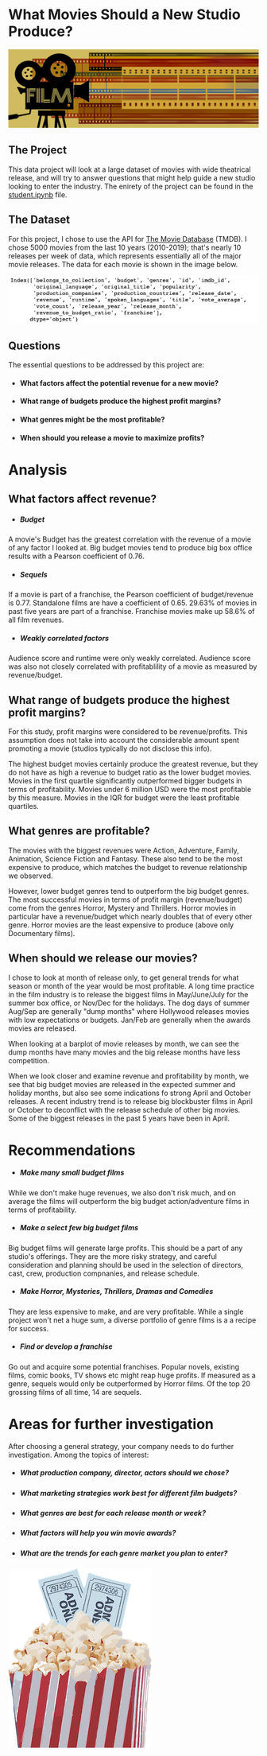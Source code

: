 # What Movies Should a New Studio Produce?

![](images/banner-1155437_1280.png)


## The Project

This data project will look at a large dataset of movies with wide theatrical release, and will try to answer questions that might help guide a new studio looking to enter the industry.  The enirety of the project can be found in the [student.ipynb](https://github.com/sciencelee/dsc-mod-1-project-v2-1-online-ds-sp-000/blob/master/student.ipynb) file.


## The Dataset

For this project, I chose to use the API for [The Movie Database](https://www.themoviedb.org/) (TMDB).
I chose 5000 movies from the last 10 years (2010-2019); that's nearly 10 releases per week of data, which represents essentially all of the major movie releases. The data for each movie is shown in the image below.

![](images/cols.png)


## Questions
The essential questions to be addressed by this project are:
* #### What factors affect the potential revenue for a new movie?
* #### What range of budgets produce the highest profit margins?
* #### What genres might be the most profitable?
* #### When should you release a movie to maximize profits?

# Analysis

## What factors affect revenue?

* ##### Budget 
A movie's Budget has the greatest correlation with the revenue of a movie of any factor I looked at. Big budget movies tend to produce big box office results with a Pearson coefficient of 0.76.
* ##### Sequels
If a movie is part of a franchise, the Pearson coefficient of budget/revenue is 0.77.  Standalone films are have a coefficient of 0.65.  29.63% of movies in past five years are part of a franchise.  Franchise movies make up 58.6% of all film revenues.
* ##### Weakly correlated factors
Audience score and runtime were only weakly correlated.  Audience score was also not closely correlated with profitablility of a movie as measured by revenue/budget.


## What range of budgets produce the highest profit margins?
For this study, profit margins were considered to be revenue/profits.  This assumption does not take into account the considerable amount spent promoting a movie (studios typically do not disclose this info).

The highest budget movies certainly produce the greatest revenue, but they do not have as high a revenue to budget ratio as the lower budget movies.  Movies in the first quartile significantly outperformed bigger budgets in terms of profitability.  Movies under 6 million USD were the most profitable by this measure.  Movies in the IQR for budget were the least profitable quartiles.  

## What genres are profitable?
The movies with the biggest revenues were Action, Adventure, Family, Animation, Science Fiction and Fantasy.  These also tend to be the most expensive to produce, which matches the budget to revenue relationship we observed.  

However, lower budget genres tend to outperform the big budget genres.  The most successful movies in terms of profit margin (revenue/budget) come from the genres Horror, Mystery and Thrillers.  Horror movies in particular have a revenue/budget which nearly doubles that of every other genre.  Horror movies are the least expensive to produce (above only Documentary films).

## When should we release our movies?
I chose to look at month of release only, to get general trends for what season or month of the year would be most profitable.  A long time practice in the film industry is to release the biggest films in May/June/July for the summer box office, or Nov/Dec for the holidays.  The dog days of summer Aug/Sep are generally "dump months" where Hollywood releases movies with low expectations or budgets.  Jan/Feb are generally when the awards movies are released.  

When looking at a barplot of movie releases by month, we can see the dump months have many movies and the big release months have less competition.  

When we look closer and examine revenue and profitability by month, we see that big budget movies are released in the expected summer and holiday months, but also see some indications fo strong April and October releases. A recent industry trend is to release big blockbuster films in April or October to deconflict with the release schedule of other big movies.  Some of the biggest releases in the past 5 years have been in April.

# Recommendations
* ##### Make many small budget films
While we don't make huge revenues, we also don't risk much, and on average the films will outperform the big budget action/adventure films in terms of profitability.

* ##### Make a select few big budget films
Big budget films will generate large profits.  This should be a part of any studio's offerings.  They are the more risky strategy, and careful consideration and planning should be used in the selection of directors, cast, crew, production compnanies, and release schedule.

* ##### Make Horror, Mysteries, Thrillers, Dramas and Comedies 
They are less expensive to make, and are very profitable.  While a single project won't net a huge sum, a diverse portfolio of genre films is a a recipe for success.  

* ##### Find or develop a franchise
Go out and acquire some potential franchises.  Popular novels, existing films, comic books, TV shows etc might reap huge profits.  If measured as a genre, sequels would only be outperformed by Horror films.  Of the top 20 grossing films of all time, 14 are sequels.

# Areas for further investigation
After choosing a general strategy, your company needs to do further investigation.  Among the topics of interest:

* ##### What production company, director, actors should we chose?
* ##### What marketing strategies work best for different film budgets?
* ##### What genres are best for each release month or week?
* ##### What factors will help you win movie awards?
* ##### What are the trends for each genre market you plan to enter?

![](images/popcorn-898154_640.png)
